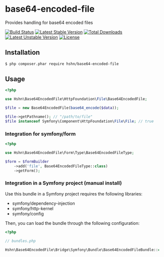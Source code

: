 base64-encoded-file
===================

Provides handling for base64 encoded files

[![Build Status](https://travis-ci.org/hshn/base64-encoded-file.svg?branch=master)](https://travis-ci.org/hshn/base64-encoded-file)
[![Latest Stable Version](https://poser.pugx.org/hshn/base64-encoded-file/v/stable.svg)](https://packagist.org/packages/hshn/base64-encoded-file)
[![Total Downloads](https://poser.pugx.org/hshn/base64-encoded-file/downloads.svg)](https://packagist.org/packages/hshn/base64-encoded-file)
[![Latest Unstable Version](https://poser.pugx.org/hshn/base64-encoded-file/v/unstable.svg)](https://packagist.org/packages/hshn/base64-encoded-file)
[![License](https://poser.pugx.org/hshn/base64-encoded-file/license.svg)](https://packagist.org/packages/hshn/base64-encoded-file)


## Installation

```bash
$ php composer.phar require hshn/base64-encoded-file
```

## Usage

```php
<?php

use Hshn\Base64EncodedFile\HttpFoundation\File\Base64EncodedFile;

$file = new Base64EncodedFile(base64_encode($data));

$file->getPathname(); // "/path/to/file"
$file instanceof Symfony\Component\HttpFoundation\File\File; // true
```


### Integration for symfony/form

```php
<?php

use Hshn\Base64EncodedFile\Form\Type\Base64EncodedFileType;

$form = $formBuilder
    ->add('file', Base64EncodedFileType::class)
    ->getForm();
```


### Integration in a Symfony project (manual install)

Use this bundle in a Symfony project requires the following libraries:

* symfony/dependency-injection
* symfony/http-kernel
* symfony/config

Then, you can load the bundle through the following configuration:

```php
<?php

// bundles.php

Hshn\Base64EncodedFile\Bridge\Symfony\Bundle\Base64EncodedFileBundle::class => ['all' => true],
```
